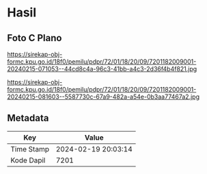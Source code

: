 # Hasil

## Foto C Plano

https://sirekap-obj-formc.kpu.go.id/18f0/pemilu/pdpr/72/01/18/20/09/7201182009001-20240215-071053--44cd8c4a-96c3-41bb-a4c3-2d36f4b4f821.jpg

https://sirekap-obj-formc.kpu.go.id/18f0/pemilu/pdpr/72/01/18/20/09/7201182009001-20240215-081603--5587730c-67a9-482a-a54e-0b3aa77467a2.jpg


## Metadata

| Key        | Value               |
| ---------- | ------------------- |
| Time Stamp | 2024-02-19 20:03:14 |
| Kode Dapil | 7201                |



